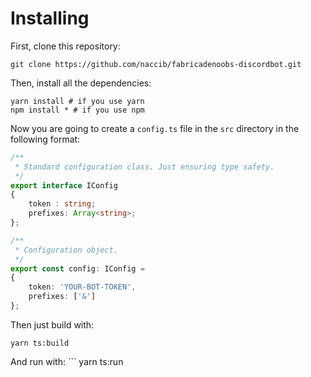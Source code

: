 # Installing

First, clone this repository:
```
git clone https://github.com/naccib/fabricadenoobs-discordbot.git
```

Then, install all the dependencies:
```
yarn install # if you use yarn
npm install * # if you use npm
```

Now you are going to create a `config.ts` file in the `src` directory in the following format: 
```ts
/**
 * Standard configuration class. Just ensuring type safety.
 */
export interface IConfig
{
    token : string;
    prefixes: Array<string>;
};

/**
 * Configuration object.
 */
export const config: IConfig =
{
    token: 'YOUR-BOT-TOKEN',
    prefixes: ['&']
};
```

Then just build with:
```
yarn ts:build
```
And run with: ```
yarn ts:run
```